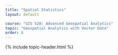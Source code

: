 ```yaml
---
title: "Spatial Statistics"
layout: default

course: "GIS 520: Advanced Geospatial Analytics"
topic: "Geospatial Analytics with Vector Data"
order: 8
---
```


{% include topic-header.html %}